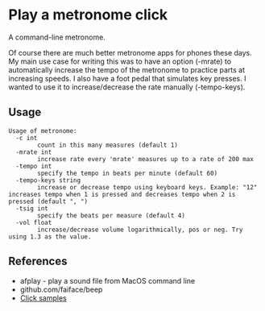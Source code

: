 # Play a metronome click
A command-line metronome.

Of course there are much better metronome apps for phones these days. My main use case for writing this was to have an option (-mrate) to automatically increase the tempo of the metronome to practice parts at increasing speeds. I also have a foot pedal that simulates key presses. I wanted to use it to increase/decrease the rate manually (-tempo-keys).

## Usage
```text
Usage of metronome:
  -c int
        count in this many measures (default 1)
  -mrate int
        increase rate every 'mrate' measures up to a rate of 200 max
  -tempo int
        specify the tempo in beats per minute (default 60)
  -tempo-keys string
        increase or decrease tempo using keyboard keys. Example: "12" increases tempo when 1 is pressed and decreases tempo when 2 is pressed (default ", ")
  -tsig int
        specify the beats per measure (default 4)
  -vol float
        increase/decrease volume logarithmically, pos or neg. Try using 1.3 as the value.
```

## References
* afplay <file> - play a sound file from MacOS command line
* github.com/faiface/beep
* [Click samples](https://stash.reaper.fm/40824/Metronomes.zip)